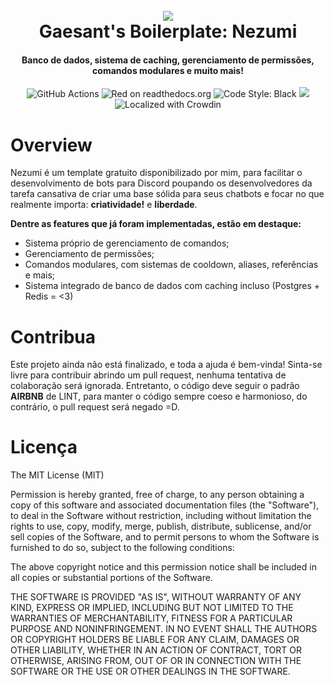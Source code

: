 <h1 align="center">
  <br>
 <img src="https://i.imgur.com/f1XLm43.png"</img>
  <br>
  Gaesant's Boilerplate: Nezumi
  <br>
</h1>

<h4 align="center">Banco de dados, sistema de caching, gerenciamento de permissões, comandos modulares e muito mais!</h4>

<p align="center">
    <img src="https://img.shields.io/badge/TypeScript-007ACC?style=for-the-badge&logo=typescript&logoColor=white" alt="GitHub Actions">
    <img src="https://img.shields.io/badge/redis-%23DD0031.svg?&style=for-the-badge&logo=redis&logoColor=white" alt="Red on readthedocs.org">
    <img src="https://img.shields.io/badge/PostgreSQL-316192?style=for-the-badge&logo=postgresql&logoColor=white" alt="Code Style: Black">
    <img src="https://img.shields.io/badge/eslint-3A33D1?style=for-the-badge&logo=eslint&logoColor=white">
    <img src="https://img.shields.io/badge/Discord-7289DA?style=for-the-badge&logo=discord&logoColor=white" alt="Localized with Crowdin">
</p>

# Overview

Nezumi é um template gratuito disponibilizado por mim, para facilitar o desenvolvimento de bots para Discord poupando os desenvolvedores da tarefa cansativa de criar uma base sólida para seus chatbots e focar no que realmente importa: **criatividade!** e **liberdade**.  

**Dentre as features que já foram implementadas, estão em destaque:**

- Sistema próprio de gerenciamento de comandos;
- Gerenciamento de permissões;
- Comandos modulares, com sistemas de cooldown, aliases, referências e mais;
- Sistema integrado de banco de dados com caching incluso (Postgres + Redis = <3)

# Contribua

Este projeto ainda não está finalizado, e toda a ajuda é bem-vinda! Sinta-se livre para contribuir abrindo um pull request, nenhuma tentativa de colaboração será ignorada. Entretanto, o código deve seguir o padrão **AIRBNB** de LINT, para manter o código sempre coeso e harmonioso, do contrário, o pull request será negado =D.

# Licença

The MIT License (MIT)

Permission is hereby granted, free of charge, to any person obtaining a copy of this software and associated documentation files (the "Software"), to deal in the Software without restriction, including without limitation the rights to use, copy, modify, merge, publish, distribute, sublicense, and/or sell copies of the Software, and to permit persons to whom the Software is furnished to do so, subject to the following conditions:

The above copyright notice and this permission notice shall be included in all copies or substantial portions of the Software.

THE SOFTWARE IS PROVIDED "AS IS", WITHOUT WARRANTY OF ANY KIND, EXPRESS OR IMPLIED, INCLUDING BUT NOT LIMITED TO THE WARRANTIES OF MERCHANTABILITY, FITNESS FOR A PARTICULAR PURPOSE AND NONINFRINGEMENT. IN NO EVENT SHALL THE AUTHORS OR COPYRIGHT HOLDERS BE LIABLE FOR ANY CLAIM, DAMAGES OR OTHER LIABILITY, WHETHER IN AN ACTION OF CONTRACT, TORT OR OTHERWISE, ARISING FROM, OUT OF OR IN CONNECTION WITH THE SOFTWARE OR THE USE OR OTHER DEALINGS IN THE SOFTWARE.
